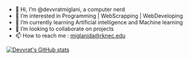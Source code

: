 - 👋 Hi, I’m @devvratmiglani, a computer nerd
- 👀 I’m interested in Programming | WebScrapping | WebDeveloping
- 🌱 I’m currently learning Artificial intelligence and Machine learning
- 💞️ I’m looking to collaborate on projects
- 📫 How to reach me : miglanida@rknec.edu

[![Devvrat's GitHub stats](https://github-readme-stats.vercel.app/api?username=devvratmiglani&theme=transparent)](https://github.com/devvratmiglani)
<!---
Devvratmiglani/Devvratmiglani is a ✨ special ✨ repository because its `README.md` (this file) appears on your GitHub profile.
You can click the Preview link to take a look at your changes.
--->
